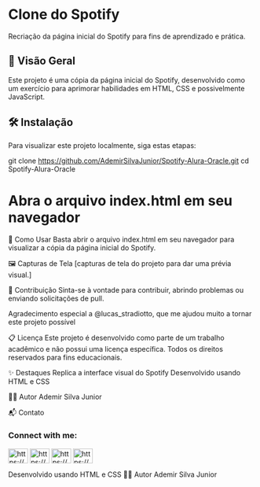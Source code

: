 # Clone do Spotify
Recriação da página inicial do Spotify para fins de aprendizado e prática.

## 🚀 Visão Geral
Este projeto é uma cópia da página inicial do Spotify, desenvolvido como um exercício para aprimorar habilidades em HTML, CSS e possivelmente JavaScript.

## 🛠️ Instalação
Para visualizar este projeto localmente, siga estas etapas:

git clone https://github.com/AdemirSilvaJunior/Spotify-Alura-Oracle.git
cd Spotify-Alura-Oracle
# Abra o arquivo index.html em seu navegador

🚀 Como Usar
Basta abrir o arquivo index.html em seu navegador para visualizar a cópia da página inicial do Spotify.

🖼️ Capturas de Tela
[capturas de tela do projeto para dar uma prévia visual.]

🤝 Contribuição
Sinta-se à vontade para contribuir, abrindo problemas ou enviando solicitações de pull.

Agradecimento especial a @lucas_stradiotto, que me ajudou muito a tornar este projeto possível

📋 Licença
Este projeto é desenvolvido como parte de um trabalho acadêmico e não possui uma licença específica. Todos os direitos reservados para fins educacionais.

✨ Destaques
Replica a interface visual do Spotify
Desenvolvido usando HTML e CSS

 🧑‍💻 Autor
Ademir Silva Junior

📬 Contato
<h3 align="left">Connect with me:</h3>
<p align="left">
<a href="https://www.linkedin.com/in/ademir-silva-38a8bb189/" target="blank"><img align="center" src="https://raw.githubusercontent.com/rahuldkjain/github-profile-readme-generator/master/src/images/icons/Social/linked-in-alt.svg" alt="https://www.linkedin.com/in/ademir-silva-38a8bb189/" height="30" width="40" /></a>
<a href="https://wa.me/5511966217948" target="blank"><img align="center" src="https://i.pinimg.com/1200x/9b/0c/37/9b0c37e7e1231074dd8e6c12ba0c17c7.jpg" alt="https://wa.me/5511966217948" height="30" width="40" /><a />
<a href="https://fb.com/https://www.facebook.com/ademir.silvajunior.5" target="blank"><img align="center" src="https://raw.githubusercontent.com/rahuldkjain/github-profile-readme-generator/master/src/images/icons/Social/facebook.svg" alt="https://www.facebook.com/ademir.silvajunior.5" height="30" width="40" /></a>
<a href="https://instagram.com/https://www.instagram.com/ademirsilvajunior/" target="blank"><img align="center" src="https://raw.githubusercontent.com/rahuldkjain/github-profile-readme-generator/master/src/images/icons/Social/instagram.svg" alt="https://www.instagram.com/ademirsilvajunior/" height="30" width="40" /></a>
</p>
Desenvolvido usando HTML e CSS
🧑‍💻 Autor
Ademir Silva Junior
